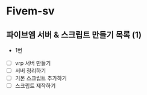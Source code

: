 # Fivem-sv

## 파이브엠 서버 & 스크립트 만들기 목록 (1)

- 1번
- [ ] vrp 서버 만들기
- [ ] 서버 정리하기
- [ ] 기본 스크립트 추가하기
- [ ] 스크립트 제작하기

